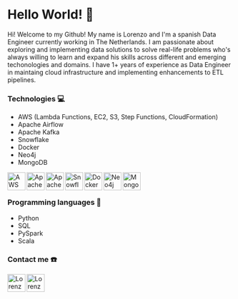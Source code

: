 # Hello World! 👋

Hi! Welcome to my Github! My name is Lorenzo and I'm a spanish Data Engineer currently working in The Netherlands. I am passionate about exploring and implementing data solutions to solve real-life problems who's always willing to learn and expand his skills across different and emerging techonologies and domains. I have 1+ years of experience as Data Engineer in maintaing cloud infrastructure and implementing enhancements to ETL pipelines. 

### Technologies 💻

- AWS (Lambda Functions, EC2, S3, Step Functions, CloudFormation)
- Apache Airflow
- Apache Kafka
- Snowflake
- Docker
- Neo4j
- MongoDB

<a>
  <img align="left" alt="AWS" width="40px" src="https://user-images.githubusercontent.com/25181517/183896132-54262f2e-6d98-41e3-8888-e40ab5a17326.png" />
</a>
<a>
  <img align="left" alt="Apache Airflow" width="40px" src="https://icon.icepanel.io/Technology/svg/Apache-Airflow.svg" />
</a>
<a>
  <img align="left" alt="Apache Kafka" width="40px" src="https://icon.icepanel.io/Technology/png-shadow-512/Apache-Kafka.png" />
</a>
<a>
  <img align="left" alt="Snowflake" width="40px" src="https://cdn-icons-png.flaticon.com/512/2530/2530064.png" />
</a>
<a>
  <img align="left" alt="Docker" width="40px" src="https://icon.icepanel.io/Technology/svg/Docker.svg" />
</a>
<a>
  <img align="left" alt="Neo4j" width="40px" src="https://static-00.iconduck.com/assets.00/neo4j-icon-452x512-b63ajo4a.png" />
</a>
<a>
  <img align="left" alt="MongoDB" width="40px" src="https://icon.icepanel.io/Technology/svg/MongoDB.svg" />
</a>

</br>
</br>


### Programming languages 🐍

- Python
- SQL
- PySpark
- Scala

  
### Contact me ☎️

<a href="https://linkedin.com/in/lorenzoborreguero">
  <img align="left" alt="Lorenzo's Linkdein" width="40px" src="https://raw.githubusercontent.com/gauravghongde/social-icons/9d939e1c5b7ea4a24ac39c3e4631970c0aa1b920/SVG/Color/LinkedIN.svg" />
</a>

<a href="mailto:borreguerolorenzo@gmail.com">
  <img align="left" alt="Lorenzo's mail" width="40px" src="https://raw.githubusercontent.com/gauravghongde/social-icons/9d939e1c5b7ea4a24ac39c3e4631970c0aa1b920/SVG/Color/Gmail.svg" />
</a>
